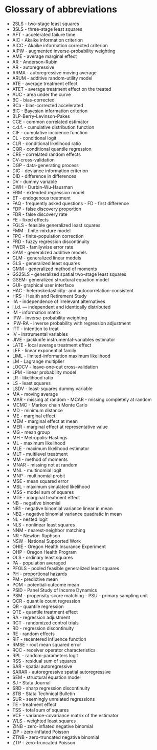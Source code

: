 # Glossary of abbreviations 

- 2SLS - two-stage least squares
- 3SLS - three-stage least squares
- AFT - accelerated failure time
- AIC - Akaike information criterion
- AICC - Akaike information corrected criterion
- AIPW - augmented inverse-probability weighting
- AME - average marginal effect
- AR - Anderson-Rubin
- AR - autoregressive
- ARMA - autoregressive moving average
- ARUM - additive random-utility model
- ATE - average treatment effect
- ATET - average treatment effect on the treated
- AUC - area under the curve
- BC - bias-corrected
- BCa - bias-corrected accelerated
- BIC - Bayesian information criterion
- BLP-Berry-Levinson-Pakes
- CCE - common correlated estimator
- c.d.f. - cumulative distribution function
- CIF - cumulative incidence function
- CL - conditional logit
- CLR - conditional likelihood ratio
- CQR - conditional quantile regression
- CRE - correlated random effects
- CV-cross-validation
- DGP - data-generating process
- DIC - deviance information criterion
- DID - difference in differences
- DV - dummy variable
- DWH - Durbin-Wu-Hausman
- ERM - extended regression model
- ET - endogenous treatment
- FAQ - frequently asked questions - FD - first difference
- FDP - false discovery proportion
- FDR - false discovery rate
- FE - fixed effects
- FGLS - feasible generalized least squares
- FMM - finite-mixture model
- FPC - finite-population correction
- FRD - fuzzy regression discontinuity
- FWER - familywise error rate
- GAM - generalized additive models
- GLM - generalized linear models
- GLS - generalized least squares
- GMM - generalized method of moments
- GS2SLS - generalized spatial two-stage least squares
- GSEM- generalized structural equation model
- GUI- graphical user interface
- HAC - heteroskedasticity- and autocorrelation-consistent
- HRS - Health and Retirement Study
- IIA - independence of irrelevant alternatives
- i.i.d. — independent and identically distributed
- IM - information matrix
- IPW - inverse-probability weighting
- IPW-RA - inverse probability with regression adjustment
- ITT - intention to treat
- IV - instrumental variables
- JIVE - jackknife instrumental-variables estimator
- LATE - local average treatment effect
- LEF - linear exponential family
- LIML - limited-information maximum likelihood
- LM - Lagrange multiplier
- LOOCV - leave-one-out cross-validation
- LPM - linear probability model
- LR - likelihood ratio
- LS - least squares
- LSDV - least-squares dummy variable
- MA - moving average
- MAR - missing at random - MCAR - missing completely at random
- MCMC - Markov chain Monte Carlo
- MD - minimum distance
- ME - marginal effect
- MEM - marginal effect at mean
- MER - marginal effect at representative value
- MG - mean group
- MH - Metropolis-Hastings
- ML - maximum likelihood
- MLE - maximum likelihood estimator
- MLT - multilevel treatment
- MM - method of moments
- MNAR - missing not at random
- MNL - multinomial logit
- MNP - multinomial probit
- MSE - mean squared error
- MSL - maximum simulated likelihood
- MSS - model sum of squares
- MTE - marginal treatment effect
- NB - negative binomial
- NB1 - negative binomial variance linear in mean
- NB2 - negative binomial variance quadratic in mean
- NL - nested logit
- NLS - nonlinear least squares
- NNM - nearest-neighbor matching
- NR - Newton-Raphson
- NSW - National Supported Work
- OHIE - Oregon Health Insurance Experiment
- OHP - Oregon Health Program
- OLS - ordinary least squares
- PA - population averaged
- PFGLS - pooled feasible generalized least squares
- PH - proportional hazards
- PM - predictive mean
- POM - potential-outcome mean
- PSID - Panel Study of Income Dynamics
- PSM - propensity-score matching - PSU - primary sampling unit
- QCR - quantile count regression
- QR - quantile regression
- QTE - quantile treatment effect
- RA - regression adjustment
- RCT - randomized control trials
- RD - regression discontinuity
- RE - random effects
- RIF - recentered influence function
- RMSE - root mean squared error
- ROC - receiver operator characteristics
- RPL - random-parameters logit
- RSS - residual sum of squares
- SAR - spatial autoregressive
- SARAR - autoregressive spatial autoregressive
- SEM - structural equation model
- SJ - Stata Journal
- SRD - sharp regression discontinuity
- STB - Stata Technical Bulletin
- SUR - seemingly unrelated regressions
- TE - treatment effect
- TSS - total sum of squares
- VCE - variance-covariance matrix of the estimator
- WLS - weighted least squares
- ZINB - zero-inflated negative binomial
- ZIP - zero-inflated Poisson
- ZTNB - zero-truncated negative binomial
- ZTP - zero-truncated Poisson

